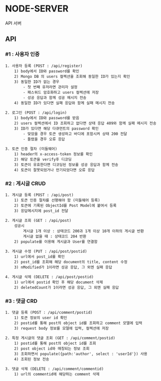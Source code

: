 # NODE-SERVER 
API 서버

## API
### #1 : 사용자 인증
    1. 사용자 등록 (POST : /api/register)
        1) body에서 ID와 password를 확인
        2) Mongo DB 의 users 컬렉션을 조회해 동일한 ID가 있는지 확인
        3) 동일한 ID가 없는 경우
            - 첫 번째 유저라면 관리자 설정
            - 패스워드 암호화하고 users 컬렉션에 저장
            - 성공 응답과 함께 성공 메시지 전송
        4) 동일한 ID가 있다면 실패 응답와 함께 실패 메시지 전송

    2. 로그인 (POST : /api/login)
        1) body에서 ID와 password를 받음
        2) users 컬렉션에서 ID 조회하고 없다면 상태 응답 409와 함께 실패 메시지 전송
        3) ID가 있다면 해당 다큐먼트의 password 확인
            - 맞았을 경우 토큰 생성하고 바디에 포함시켜 상태 200 전달
            - 틀렸을 경우 오류 응답 

    3. 토큰 인증 절차 (미들웨어)
        1) header의 x-access-token 정보를 확인
        2) 해당 토큰을 verify후 디코딩
        3) 토큰이 유효한다면 디코딩된 정보를 성공 응답과 함께 전송
        4) 토큰이 잘못되었거나 만기되었다면 오류 응답
### #2 : 게시글 CRUD
    1. 게시글 등록 (POST : /api/post)
        1) 토큰 인증 절차를 선행해야 함 (미들웨어 등록)
        2) 토큰에 기록된 ObjectId를 Post Model에 붙여서 등록
        3) 응답메시지에 post_id 전달

    2. 게시글 조회 (GET : /api/post)
        성공시
            게시글 1개 이상 : 상태코드 200과 1개 이상 10개 이하의 게시글 반환
            게시글 없을 때 : 상태코드 204 반환
        2) populate를 이용해 게시글과 User를 연결함

    3. 게시글 수정 (PUT : /api/post/postid)
        1) url에서 post_id를 확인
        2) post_id를 조회해 해당 document의 title, content 수정
        3) nModified가 1이라면 성공 응답, 그 외엔 실패 응답

    4. 게시글 삭제 (DELETE : /api/post/postid)
        1) url에서 postid 확인 후 해당 document 삭제
        2) deletedCount가 1이라면 성공 응답, 그 외엔 실패 응답

### #3 : 댓글 CRD
    1. 댓글 등록 (POST : /api/comment/postid)
        1) 토큰 정보의 user id 확인
        2) postid를 통해 post의 object id를 조회하고 comment 모델에 입력
        3) request body 정보를 모델에 입력, 컬렉션에 저장

    2. 특정 게시글의 댓글 조회 (GET : /api/comment/postid) 
        1) postid를 통해 post의 object id를 조회
        2) post object id와 매칭되는 정보 조회
        3) 조회하면서 populate({path:'author', select : 'userId'}) 사용
        4) 조회된 정보 전송

    3. 댓글 삭제 (DELETE : /api/comment/commentid)
        1) url의 commentid에 해당하는 comment 삭제